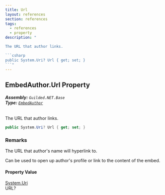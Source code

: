 ```yaml
---
title: Url
layout: references
section: references
tags:
  - references
  - property
description: "

The URL that author links.

```csharp
public System.Uri? Url { get; set; }
```"
---
```


## EmbedAuthor.Url Property
###### **Assembly:** `Guilded.NET.Base`<br/>**Type:** [`EmbedAuthor`](EmbedAuthor 'Guilded.NET.Base.Embeds.EmbedAuthor')

The URL that author links.

```csharp
public System.Uri? Url { get; set; }
```

### Remarks
  
The URL that author's name will hyperlink to.  
  
Can be used to open up author's profile or link to the content of the embed.

#### Property Value
[System.Uri](https://docs.microsoft.com/en-us/dotnet/api/System.Uri 'System.Uri')  
URL?